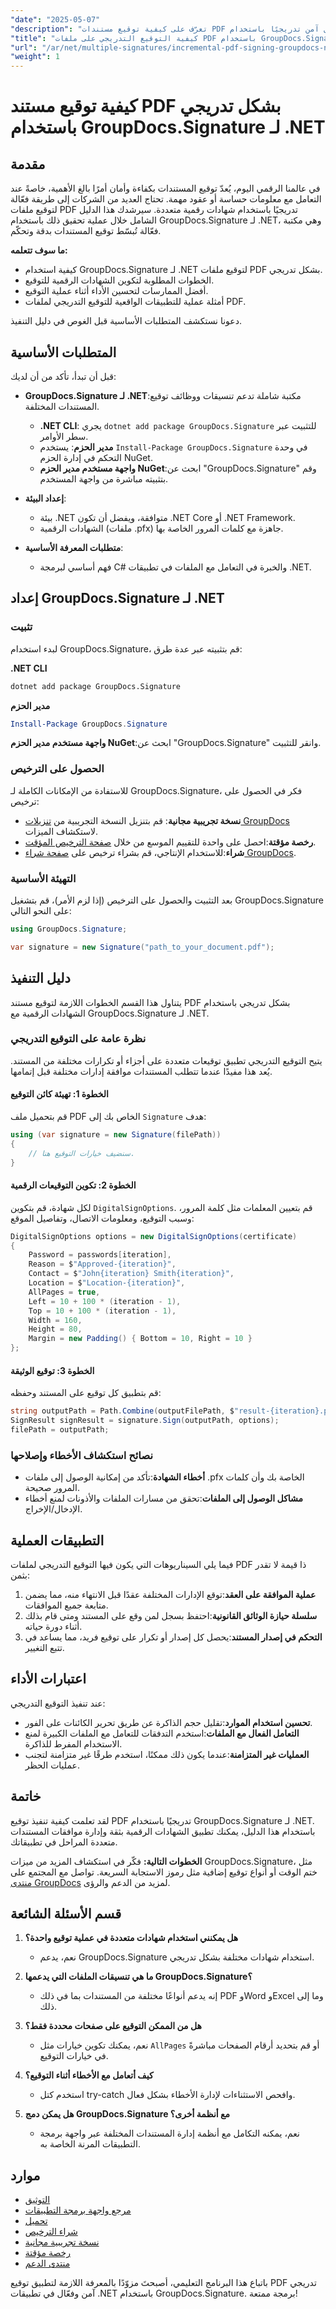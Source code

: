 ```yaml
---
"date": "2025-05-07"
"description": "تعرّف على كيفية توقيع مستندات PDF بشكل آمن تدريجيًا باستخدام GroupDocs.Signature لـ .NET. يتناول هذا الدليل الشهادات الرقمية، وتحسين الأداء، وأمثلة عملية."
"title": "كيفية التوقيع التدريجي على ملفات PDF باستخدام GroupDocs.Signature لـ .NET - دليل شامل"
"url": "/ar/net/multiple-signatures/incremental-pdf-signing-groupdocs-net/"
"weight": 1
---
```


# كيفية توقيع مستند PDF بشكل تدريجي باستخدام GroupDocs.Signature لـ .NET

## مقدمة

في عالمنا الرقمي اليوم، يُعدّ توقيع المستندات بكفاءة وأمان أمرًا بالغ الأهمية، خاصةً عند التعامل مع معلومات حساسة أو عقود مهمة. تحتاج العديد من الشركات إلى طريقة فعّالة لتوقيع ملفات PDF تدريجيًا باستخدام شهادات رقمية متعددة. سيرشدك هذا الدليل الشامل خلال عملية تحقيق ذلك باستخدام GroupDocs.Signature لـ .NET، وهي مكتبة فعّالة تُبسّط توقيع المستندات بدقة وتحكّم.

**ما سوف تتعلمه:**
- كيفية استخدام GroupDocs.Signature لـ .NET لتوقيع ملفات PDF بشكل تدريجي.
- الخطوات المطلوبة لتكوين الشهادات الرقمية للتوقيع.
- أفضل الممارسات لتحسين الأداء أثناء عملية التوقيع.
- أمثلة عملية للتطبيقات الواقعية للتوقيع التدريجي لملفات PDF.

دعونا نستكشف المتطلبات الأساسية قبل الغوص في دليل التنفيذ.

## المتطلبات الأساسية

قبل أن تبدأ، تأكد من أن لديك:
- **GroupDocs.Signature لـ .NET**:مكتبة شاملة تدعم تنسيقات ووظائف توقيع المستندات المختلفة. 
  - **.NET CLI**: يجري `dotnet add package GroupDocs.Signature` للتثبيت عبر سطر الأوامر.
  - **مدير الحزم**: يستخدم `Install-Package GroupDocs.Signature` في وحدة التحكم في إدارة الحزم NuGet.
  - **واجهة مستخدم مدير الحزم NuGet**:ابحث عن "GroupDocs.Signature" وقم بتثبيته مباشرة من واجهة المستخدم.

- **إعداد البيئة**:
  - بيئة .NET متوافقة، ويفضل أن تكون .NET Core أو .NET Framework.
  - الشهادات الرقمية (ملفات .pfx) جاهزة مع كلمات المرور الخاصة بها.

- **متطلبات المعرفة الأساسية**:
  - فهم أساسي لبرمجة C# والخبرة في التعامل مع الملفات في تطبيقات .NET.

## إعداد GroupDocs.Signature لـ .NET

### تثبيت

لبدء استخدام GroupDocs.Signature، قم بتثبيته عبر عدة طرق:

**.NET CLI**
```bash
dotnet add package GroupDocs.Signature
```

**مدير الحزم**
```powershell
Install-Package GroupDocs.Signature
```

**واجهة مستخدم مدير الحزم NuGet**:ابحث عن "GroupDocs.Signature" وانقر للتثبيت.

### الحصول على الترخيص

للاستفادة من الإمكانات الكاملة لـ GroupDocs.Signature، فكر في الحصول على ترخيص:
- **نسخة تجريبية مجانية**: قم بتنزيل النسخة التجريبية من [تنزيلات GroupDocs](https://releases.groupdocs.com/signature/net/) لاستكشاف الميزات.
- **رخصة مؤقتة**:احصل على واحدة للتقييم الموسع من خلال [صفحة الترخيص المؤقت](https://purchase.groupdocs.com/temporary-license/).
- **شراء**:للاستخدام الإنتاجي، قم بشراء ترخيص على [صفحة شراء GroupDocs](https://purchase.groupdocs.com/buy).

### التهيئة الأساسية

بعد التثبيت والحصول على الترخيص (إذا لزم الأمر)، قم بتشغيل GroupDocs.Signature على النحو التالي:
```csharp
using GroupDocs.Signature;

var signature = new Signature("path_to_your_document.pdf");
```

## دليل التنفيذ

يتناول هذا القسم الخطوات اللازمة لتوقيع مستند PDF بشكل تدريجي باستخدام الشهادات الرقمية مع GroupDocs.Signature لـ .NET.

### نظرة عامة على التوقيع التدريجي

يتيح التوقيع التدريجي تطبيق توقيعات متعددة على أجزاء أو تكرارات مختلفة من المستند. يُعد هذا مفيدًا عندما تتطلب المستندات موافقة إدارات مختلفة قبل إتمامها.

#### الخطوة 1: تهيئة كائن التوقيع

قم بتحميل ملف PDF الخاص بك إلى `Signature` هدف:
```csharp
using (var signature = new Signature(filePath))
{
    // سنضيف خيارات التوقيع هنا.
}
```

#### الخطوة 2: تكوين التوقيعات الرقمية

لكل شهادة، قم بتكوين `DigitalSignOptions`. قم بتعيين المعلمات مثل كلمة المرور، وسبب التوقيع، ومعلومات الاتصال، وتفاصيل الموقع:
```csharp
DigitalSignOptions options = new DigitalSignOptions(certificate)
{
    Password = passwords[iteration],
    Reason = $"Approved-{iteration}",
    Contact = $"John{iteration} Smith{iteration}",
    Location = $"Location-{iteration}",
    AllPages = true,
    Left = 10 + 100 * (iteration - 1),
    Top = 10 + 100 * (iteration - 1),
    Width = 160,
    Height = 80,
    Margin = new Padding() { Bottom = 10, Right = 10 }
};
```

#### الخطوة 3: توقيع الوثيقة

قم بتطبيق كل توقيع على المستند وحفظه:
```csharp
string outputPath = Path.Combine(outputFilePath, $"result-{iteration}.pdf");
SignResult signResult = signature.Sign(outputPath, options);
filePath = outputPath;
```

### نصائح استكشاف الأخطاء وإصلاحها

- **أخطاء الشهادة**:تأكد من إمكانية الوصول إلى ملفات .pfx الخاصة بك وأن كلمات المرور صحيحة.
- **مشاكل الوصول إلى الملفات**:تحقق من مسارات الملفات والأذونات لمنع أخطاء الإدخال/الإخراج.

## التطبيقات العملية

فيما يلي السيناريوهات التي يكون فيها التوقيع التدريجي لملفات PDF ذا قيمة لا تقدر بثمن:
1. **عملية الموافقة على العقد**:توقع الإدارات المختلفة عقدًا قبل الانتهاء منه، مما يضمن متابعة جميع الموافقات.
2. **سلسلة حيازة الوثائق القانونية**:احتفظ بسجل لمن وقع على المستند ومتى قام بذلك أثناء دورة حياته.
3. **التحكم في إصدار المستند**:يحصل كل إصدار أو تكرار على توقيع فريد، مما يساعد في تتبع التغيير.

## اعتبارات الأداء

عند تنفيذ التوقيع التدريجي:
- **تحسين استخدام الموارد**:تقليل حجم الذاكرة عن طريق تحرير الكائنات على الفور.
- **التعامل الفعال مع الملفات**:استخدم التدفقات للتعامل مع الملفات الكبيرة لمنع الاستخدام المفرط للذاكرة.
- **العمليات غير المتزامنة**:عندما يكون ذلك ممكنًا، استخدم طرقًا غير متزامنة لتجنب عمليات الحظر.

## خاتمة

لقد تعلمت كيفية تنفيذ توقيع PDF تدريجيًا باستخدام GroupDocs.Signature لـ .NET. باستخدام هذا الدليل، يمكنك تطبيق الشهادات الرقمية بثقة وإدارة موافقات المستندات متعددة المراحل في تطبيقاتك.

**الخطوات التالية:**
فكّر في استكشاف المزيد من ميزات GroupDocs.Signature، مثل ختم الوقت أو أنواع توقيع إضافية مثل رموز الاستجابة السريعة. تواصل مع المجتمع على [منتدى GroupDocs](https://forum.groupdocs.com/c/signature/) لمزيد من الدعم والرؤى.

## قسم الأسئلة الشائعة

1. **هل يمكنني استخدام شهادات متعددة في عملية توقيع واحدة؟**
   - نعم، يدعم GroupDocs.Signature استخدام شهادات مختلفة بشكل تدريجي.

2. **ما هي تنسيقات الملفات التي يدعمها GroupDocs.Signature؟**
   - إنه يدعم أنواعًا مختلفة من المستندات بما في ذلك PDF وWord وExcel وما إلى ذلك.

3. **هل من الممكن التوقيع على صفحات محددة فقط؟**
   - نعم، يمكنك تكوين خيارات مثل `AllPages` أو قم بتحديد أرقام الصفحات مباشرةً في خيارات التوقيع.

4. **كيف أتعامل مع الأخطاء أثناء التوقيع؟**
   - استخدم كتل try-catch وافحص الاستثناءات لإدارة الأخطاء بشكل فعال.

5. **هل يمكن دمج GroupDocs.Signature مع أنظمة أخرى؟**
   - نعم، يمكنه التكامل مع أنظمة إدارة المستندات المختلفة عبر واجهة برمجة التطبيقات المرنة الخاصة به.

## موارد

- [التوثيق](https://docs.groupdocs.com/signature/net/)
- [مرجع واجهة برمجة التطبيقات](https://reference.groupdocs.com/signature/net/)
- [تحميل](https://releases.groupdocs.com/signature/net/)
- [شراء الترخيص](https://purchase.groupdocs.com/buy)
- [نسخة تجريبية مجانية](https://releases.groupdocs.com/signature/net/)
- [رخصة مؤقتة](https://purchase.groupdocs.com/temporary-license/)
- [منتدى الدعم](https://forum.groupdocs.com/c/signature/)

باتباع هذا البرنامج التعليمي، أصبحتَ مزوّدًا بالمعرفة اللازمة لتطبيق توقيع PDF تدريجي آمن وفعّال في تطبيقات .NET باستخدام GroupDocs.Signature. برمجة ممتعة!